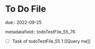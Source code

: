 # To Do File

due:: 2022-09-25

metadatafield:: todoTestFile_55_76

- [ ] Task of todoTestFile_55 1 [[Query me]]
